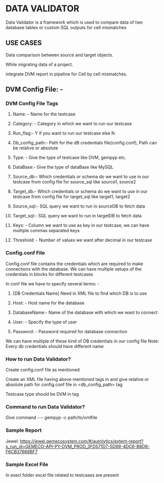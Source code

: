 # DATA VALIDATOR

Data Validator is a framework which is used to compare data of two database tables or custom SQL outputs for cell mismatches

## USE CASES

Data comparison between source and target objects.

While migrating data of a project. 

integrate DVM report in pipeline for Cell by cell mismatches.

## DVM Config File: - 

### DVM Config File Tags 

1. Name: -                         Name for the testcase 

2. Category: -                     Category in which we want to run our testcase 

3. Run_flag:-                      Y if you want to run our testcase else N 

4. Db_config_path:-                Path for the dB credentials file(config.conf), Path can be                   relative or absolute 

5. Type: - 		                   Give the type of testcase like DVM, gempyp etc. 

6. DataBase:-                      Give the type of dataBase like MySQL 

7. Source_db:-                     Which credentials or schema do we want to use in our testcase    		from config file for source_sql like source1, source2 

8. Target_db:-                     Which credentials or schema do we want to use in our testcase from config file for target_sql like target1, target2 

9. Source_sql:-                    SQL query we want to run in sourceDB to fetch data 

10. Target_sql:-                   SQL query we want to run in targetDB to fetch data 

11. Keys: -                        Column we want to use as key in our testcase, we can have   		           multiple commas separated keys 

12. Threshold: -                   Number of values we want after decimal in our testcase 

### Config.conf File

Config.conf file contains the credentials which are required to make connections with the database. We can have multiple setups of the credentials in blocks for different testcases 

In conf file we have to specify several terms: - 

1. [DB Credentials Name]                    Need in XML file to find which DB is to use

2. Host: -                                  Host name for the database 

3. DatabaseName:-                           Name of the database with which we want to connect 

4. User: -                                  Specify the type of user 

5. Password: -                              Password required for database connection 

We can have multiple of these kind of DB credentials in our config file
Note: Every db credentials should have different name

### How to run Data Validator?

Create config.conf file as mentioned

Create an XML file having above mentioned tags in <testcase> and give relative or absolute path for config.conf file in <db_config_path> tag

Testcase type should be DVM in tag <type>

### Command to run Data Validator?

Give command ---  gempyp -c path/to/xmlfile 

### Sample Report

Jewel: https://jewel.gemecosystem.com/#/autolytics/extent-report?s_run_id=GEMECO-API-PY-DVM_PROD_3FD571D7-5D99-4DC6-B8D8-F6CB37668BF7

### Sample Excel File

In execl folder excel file related to testcases are present